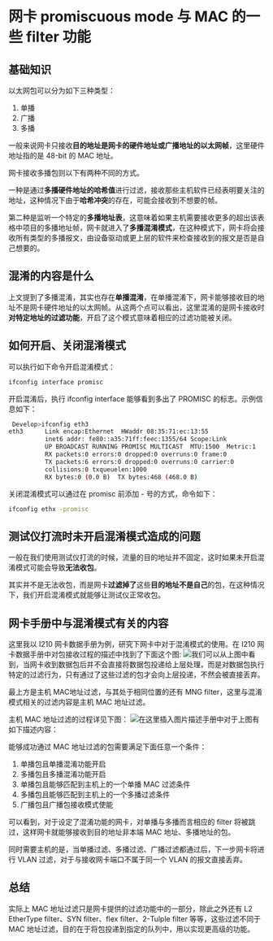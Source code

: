 # 网卡 promiscuous mode 与 MAC 的一些 filter 功能
## 基础知识
以太网包可以分为如下三种类型：

1. 单播
2. 广播
3. 多播

一般来说网卡只接收**目的地址是网卡的硬件地址或广播地址的以太网帧**，这里硬件地址指的是 48-bit 的 MAC 地址。

网卡接收多播包则以下有两种不同的方式。

一种是通过**多播硬件地址的哈希值**进行过滤，接收那些主机软件已经表明要关注的地址，这种情况下由于**哈希冲突**的存在，可能会接收到不想要的帧。

第二种是监听一个特定的**多播地址表**，这意味着如果主机需要接收更多的超出该表格中项目的多播地址帧，网卡就进入了**多播混淆模式**，在这种模式下，网卡将会接收所有类型的多播报文，由设备驱动或更上层的软件来检查接收到的报文是否是自己想要的。

## 混淆的内容是什么
上文提到了多播混淆，其实也存在**单播混淆**，在单播混淆下，网卡能够接收目的地址不是网卡硬件地址的以太网帧。从这两个点可以看出，这里混淆的是网卡接收时**对特定地址的过滤功能**，开启了这个模式意味着相应的过滤功能被关闭。

## 如何开启、关闭混淆模式
可以执行如下命令开启混淆模式：

```bash
ifconfig interface promisc
```
开启混淆后，执行 ifconfig interface 能够看到多出了 PROMISC 的标志。示例信息如下：

```bash
 Develop>ifconfig eth3
eth3      Link encap:Ethernet  HWaddr 08:35:71:ec:13:55
          inet6 addr: fe80::a35:71ff:feec:1355/64 Scope:Link
          UP BROADCAST RUNNING PROMISC MULTICAST  MTU:1500  Metric:1
          RX packets:0 errors:0 dropped:0 overruns:0 frame:0
          TX packets:6 errors:0 dropped:0 overruns:0 carrier:0
          collisions:0 txqueuelen:1000
          RX bytes:0 (0.0 B)  TX bytes:468 (468.0 B)
```
关闭混淆模式可以通过在 promisc 前添加 - 号的方式，命令如下：

```bash
ifconfig ethx -promisc
```
## 测试仪打流时未开启混淆模式造成的问题
一般在我们使用测试仪打流的时候，流量的目的地址并不固定，这时如果未开启混淆模式可能会导致**无法收包**。

其实并不是无法收包，而是网卡**过滤掉了**这些**目的地址不是自己**的包，在这种情况下，我们开启混淆模式就能够让测试仪正常收包。

## 网卡手册中与混淆模式有关的内容
这里我以 I210 网卡数据手册为例，研究下网卡中对于混淆模式的使用。在 I210 网卡数据手册中对包接收过程的描述中找到了下面这个图:
![](https://img-blog.csdnimg.cn/20200912130423744.png?x-oss-process=image/watermark,type_ZmFuZ3poZW5naGVpdGk,shadow_10,text_aHR0cHM6Ly9ibG9nLmNzZG4ubmV0L0xvbmd5dV93bHo=,size_16,color_FFFFFF,t_70#pic_center)我们可以从上图中看到，当网卡收到数据包后并不会直接将数据包投递给上层处理，而是对数据包执行特定的过滤行为，只有通过了这些过滤的包才会向上层投递，不然会被直接丢弃。

最上方是主机 MAC地址过滤，与其处于相同位置的还有 MNG filter，这里与混淆模式相关的过滤内容是主机 MAC 地址过滤。

主机 MAC 地址过滤的过程详见下图：
![在这里插入图片描述](https://img-blog.csdnimg.cn/20200912130702340.png?x-oss-process=image/watermark,type_ZmFuZ3poZW5naGVpdGk,shadow_10,text_aHR0cHM6Ly9ibG9nLmNzZG4ubmV0L0xvbmd5dV93bHo=,size_16,color_FFFFFF,t_70#pic_center)手册中对于上图有如下描述内容：

能够成功通过 MAC 地址过滤的包需要满足下面任意一个条件：

1. 单播包且单播混淆功能开启
2. 多播包且多播混淆功能开启
3. 单播包且能够匹配到主机上的一个单播 MAC 过滤条件
4. 多播包且能够匹配到主机上的一个多播过滤条件
5. 广播包且广播包接收模式使能

可以看到，对于设定了混淆功能的网卡，对单播与多播而言相应的 filter 将被跳过，这样网卡就能够接收到目的地址非本端 MAC 地址、多播地址的包。

同时需要主机的是，当单播过滤、多播过滤、广播过滤都通过后，下一步网卡将进行 VLAN 过滤，对于与接收网卡端口不属于同一个 VLAN 的报文直接丢弃。

## 总结
实际上 MAC 地址过滤只是网卡提供的过滤功能中的一部分，除此之外还有 L2 EtherType filter、SYN filter、flex filter、2-Tulple filter 等等，这些过滤不同于 MAC 地址过滤，目的在于将包投递到指定的队列中，用以实现更高级的功能。

